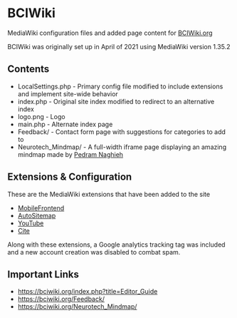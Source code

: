# BCIWiki
MediaWiki configuration files and added page content for [BCIWiki.org](https://BCIWiki.org)

BCIWiki was originally set up in April of 2021 using MediaWiki version 1.35.2

## Contents
- LocalSettings.php - Primary config file modified to include extensions and implement site-wide behavior
- index.php - Original site index modified to redirect to an alternative index
- logo.png - Logo
- main.php - Alternate index page
- Feedback/ - Contact form page with suggestions for categories to add to
- Neurotech_Mindmap/ - A full-width iframe page displaying an amazing mindmap made by [Pedram Naghieh](https://github.com/PedRaMNG)

## Extensions & Configuration
These are the MediaWiki extensions that have been added to the site
- [MobileFrontend](https://www.mediawiki.org/wiki/Extension:MobileFrontend)
- [AutoSitemap](https://www.mediawiki.org/wiki/Extension:AutoSitemap)
- [YouTube](https://www.mediawiki.org/wiki/Extension:YouTube)
- [Cite](https://www.mediawiki.org/wiki/Extension:Cite)

Along with these extensions, a Google analytics tracking tag was included and a new account creation was disabled to combat spam.

## Important Links
- https://bciwiki.org/index.php?title=Editor_Guide
- https://bciwiki.org/Feedback/
- https://bciwiki.org/Neurotech_Mindmap/
